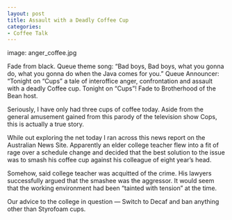 ```yaml
---
layout: post
title: Assault with a Deadly Coffee Cup
categories:
- Coffee Talk
---
```

image: anger_coffee.jpg

Fade from black. Queue theme song: “Bad boys, Bad boys, what you gonna do, what you gonna do when the Java comes for you.” Queue Announcer: “Tonight on “Cups” a tale of interoffice anger, confrontation and assault with a deadly Coffee cup. Tonight on “Cups”! Fade to Brotherhood of the Bean host.

Seriously, I have only had three cups of coffee today. Aside from the general amusement gained from this parody of the television show Cops, this is actually a true story.

While out exploring the net today I ran across this news report on the Australian News Site. Apparently an elder college teacher flew into a fit of rage over a schedule change and decided that the best solution to the issue was to smash his coffee cup against his colleague of eight year’s head.

Somehow, said college teacher was acquitted of the crime. His lawyers successfully argued that the smashee was the aggressor. It would seem that the working environment had been “tainted with tension” at the time.

Our advice to the college in question — Switch to Decaf and ban anything other than Styrofoam cups.